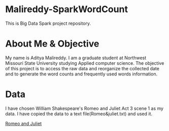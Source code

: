# Malireddy-SparkWordCount
This is Big Data Spark project repository.

# About Me & Objective
My name is Aditya Malireddy. I am a graduate student at Northwest Missouri State University studying Applied computer science. The objective of this project is to access the raw data and reorganize the collected date and to generate the word counts and frequently used words information.

# Data
I have chosen William Shakespeare's Romeo and Juliet Act 3 scene 1 as my data. I have copied the data to a text file(Romeo&juliet.txt) and used it.

[Romeo and Juliet](http://shakespeare.mit.edu/romeo_juliet/romeo_juliet.3.1.html)
